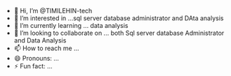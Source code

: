 - 👋 Hi, I’m @TIMILEHIN-tech
- 👀 I’m interested in ...sql server database administrator and DAta analysis
- 🌱 I’m currently learning ... data analysis
- 💞️ I’m looking to collaborate on ... both Sql server database Administrator and Data Analysis
- 📫 How to reach me ...
- 😄 Pronouns: ...
- ⚡ Fun fact: ...

<!---
TIMILEHIN-tech/TIMILEHIN-tech is a ✨ special ✨ repository because its `README.md` (this file) appears on your GitHub profile.
You can click the Preview link to take a look at your changes.
--->
